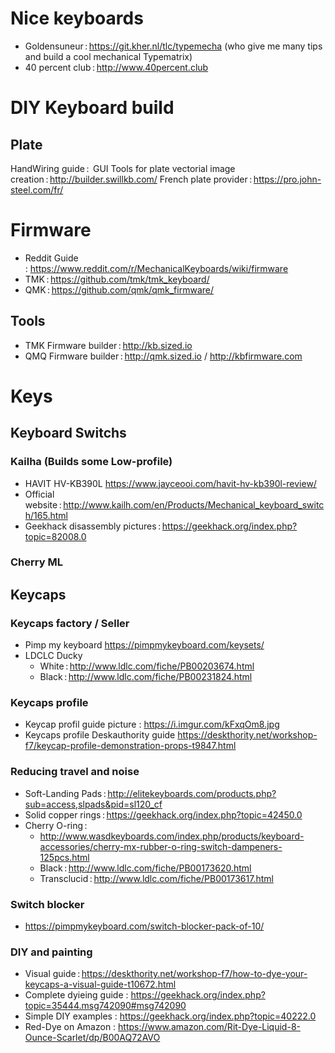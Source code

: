 # Nice keyboards

* Goldensuneur : https://git.kher.nl/tlc/typemecha (who give me many tips and build a cool mechanical Typematrix)
* 40 percent club : http://www.40percent.club

# DIY Keyboard build

## Plate

HandWiring guide : 
GUI Tools for plate vectorial image creation : http://builder.swillkb.com/
French plate provider : https://pro.john-steel.com/fr/

# Firmware

* Reddit Guide : https://www.reddit.com/r/MechanicalKeyboards/wiki/firmware
* TMK : https://github.com/tmk/tmk_keyboard/
* QMK : https://github.com/qmk/qmk_firmware/

## Tools

* TMK Firmware builder : http://kb.sized.io
* QMQ Firmware builder : http://qmk.sized.io / http://kbfirmware.com

# Keys


## Keyboard Switchs

### Kailha (Builds some Low-profile)
* HAVIT HV-KB390L https://www.jayceooi.com/havit-hv-kb390l-review/
* Official website : http://www.kailh.com/en/Products/Mechanical_keyboard_switch/165.html
* Geekhack disassembly pictures : https://geekhack.org/index.php?topic=82008.0

### Cherry ML

## Keycaps

### Keycaps factory / Seller

* Pimp my keyboard https://pimpmykeyboard.com/keysets/
* LDCLC Ducky
  * White : http://www.ldlc.com/fiche/PB00203674.html
  * Black : http://www.ldlc.com/fiche/PB00231824.html

### Keycaps profile

* Keycap profil guide picture : https://i.imgur.com/kFxqOm8.jpg
* Keycaps profile Deskauthority guide https://deskthority.net/workshop-f7/keycap-profile-demonstration-props-t9847.html

### Reducing travel and noise

* Soft-Landing Pads : http://elitekeyboards.com/products.php?sub=access,slpads&pid=sl120_cf
* Solid copper rings : https://geekhack.org/index.php?topic=42450.0
* Cherry O-ring : 
  * http://www.wasdkeyboards.com/index.php/products/keyboard-accessories/cherry-mx-rubber-o-ring-switch-dampeners-125pcs.html
  * Black : http://www.ldlc.com/fiche/PB00173620.html
  * Transclucid : http://www.ldlc.com/fiche/PB00173617.html

### Switch blocker

* https://pimpmykeyboard.com/switch-blocker-pack-of-10/

### DIY and painting

* Visual guide : https://deskthority.net/workshop-f7/how-to-dye-your-keycaps-a-visual-guide-t10672.html
* Complete dyieing guide : https://geekhack.org/index.php?topic=35444.msg742090#msg742090
* Simple DIY examples : https://geekhack.org/index.php?topic=40222.0
* Red-Dye on Amazon : https://www.amazon.com/Rit-Dye-Liquid-8-Ounce-Scarlet/dp/B00AQ72AVO

